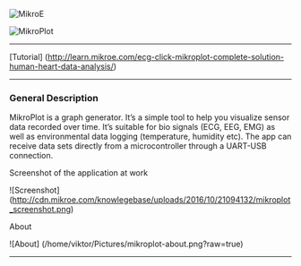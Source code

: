 ![MikroE](http://www.mikroe.com/img/designs/beta/logo_small.png)

![MikroPlot](http://cdn.mikroe.com/knowlegebase/uploads/2016/10/21104444/mikroplot-banner.png)

---

[Tutorial] (http://learn.mikroe.com/ecg-click-mikroplot-complete-solution-human-heart-data-analysis/)

---

### General Description
MikroPlot is a graph generator. It’s a simple tool to help you visualize sensor data recorded over time. It’s suitable for bio signals (ECG, EEG, EMG) as well as environmental data logging (temperature, humidity etc). The app can receive data sets directly from a microcontroller through a UART-USB connection.

Screenshot of the application at work

![Screenshot] (http://cdn.mikroe.com/knowlegebase/uploads/2016/10/21094132/mikroplot_screenshot.png)

About

![About] (/home/viktor/Pictures/mikroplot-about.png?raw=true)

---
